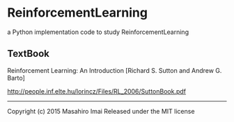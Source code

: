 # ReinforcementLearning

a Python implementation code to study ReinforcementLearning


## TextBook

Reinforcement Learning: An Introduction [Richard S. Sutton and Andrew G. Barto]

http://people.inf.elte.hu/lorincz/Files/RL_2006/SuttonBook.pdf

---

Copyright (c) 2015 Masahiro Imai
Released under the MIT license


